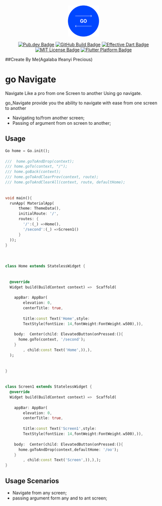 <p align="center">
	<img src="https://github.com/venbrinoDev/go_navigate/blob/master/images/go.png" height="100" alt="Go Navigate" />
</p>
<p align="center">
	<a href="https://pub.dev/packages/go_navigate"><img src="https://img.shields.io/pub/v/go_navigate.svg" alt="Pub.dev Badge"></a>
	<a href="https://github.com/venbrinoDev/go_navigate/actions"><img src="https://github.com/EdsonBueno/focus_detector/workflows/build/badge.svg" alt="GitHub Build Badge"></a>
	<a href="https://github.com/tenhobi/effective_dart"><img src="https://img.shields.io/badge/style-effective_dart-40c4ff.svg" alt="Effective Dart Badge"></a>
	<a href="https://opensource.org/licenses/MIT"><img src="https://img.shields.io/badge/license-MIT-purple.svg" alt="MIT License Badge"></a>
	<a href="https://github.com/venbrinoDev/go_navigate"><img src="https://img.shields.io/badge/platform-flutter-ff69b4.svg" alt="Flutter Platform Badge"></a>
</p>

##Create By Me(Agalaba Ifeanyi Precious)

# go Navigate

Navigate Like a pro from one Screen to another Using go navigate.


go_Navigate provide  you the ability to navigate with ease from one screen to another 
- Navigating to/from another screen;
- Passing of argument from on screen to another;


## Usage

```dart
Go home = Go.init();

///  home.goToAndDrop(context);
/// home.goTo(context, "/");
/// home.goBack(context);
/// home.goToAndClearPrev(context, route);
/// home.goToAndClearAll(context, route, defaultHome);


void main(){
  runApp( MaterialApp(
      theme: ThemeData(),
      initialRoute: '/',
      routes: {
        '/':(_) =>Home(),
        '/second':(_) =>Screen1()
      }
  ));
}



class Home extends StatelessWidget {


  @override
  Widget build(BuildContext context) =>  Scaffold(

    appBar: AppBar(
        elevation: 0,
        centerTitle: true,

        title:const Text('Home',style:
        TextStyle(fontSize: 14,fontWeight:FontWeight.w500),)),

    body:  Center(child: ElevatedButton(onPressed:(){
      home.goTo(context, '/second');
    }
        , child:const Text('Home',)),),
  );


}


class Screen1 extends StatelessWidget {
  @override
  Widget build(BuildContext context) =>  Scaffold(

    appBar: AppBar(
        elevation: 0,
        centerTitle: true,

        title:const Text('Screen1',style:
        TextStyle(fontSize: 14,fontWeight:FontWeight.w500),)),

    body:  Center(child: ElevatedButton(onPressed:(){
      home.goToAndDrop(context,defaultHome: '/oo');
    }
        , child:const Text('Screen',)),),);
}
```


## Usage Scenarios
- Navigate from any screen;
- passing argument form any and to ant screen;
